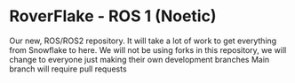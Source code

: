 # RoverFlake - ROS 1 (Noetic)
Our new, ROS/ROS2 repository. It will take a lot of work to get everything from Snowflake to here.
  We will not be using forks in this repository, we will change to everyone just making their own development branches
  Main branch will require pull requests
